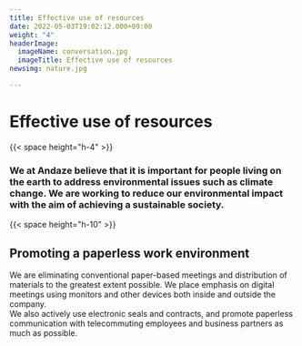 ```yaml
---
title: Effective use of resources
date: 2022-05-03T19:02:12.000+09:00
weight: "4"
headerImage:
  imageName: conversation.jpg
  imageTitle: Effective use of resources
newsimg: nature.jpg

---
```

# Effective use of resources

{{< space height="h-4" >}}

### **We at Andaze believe that it is important for people living on the earth to address environmental issues such as climate change. We are working to reduce our environmental impact with the aim of achieving a sustainable society.**

{{< space height="h-10" >}}

## Promoting a paperless work environment

We are eliminating conventional paper-based meetings and distribution of materials to the greatest extent possible. We place emphasis on digital meetings using monitors and other devices both inside and outside the company.  
We also actively use electronic seals and contracts, and promote paperless communication with telecommuting employees and business partners as much as possible.